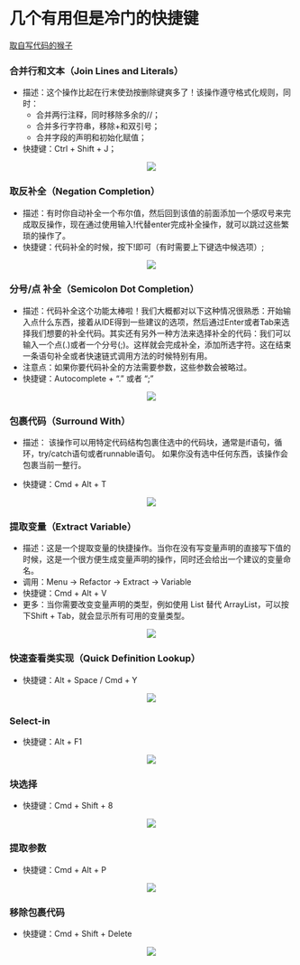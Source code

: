 
# 几个有用但是冷门的快捷键

[取自写代码的猴子](https://jaeger.itscoder.com/android/2016/02/14/android-studio-tips.html)

### 合并行和文本（Join Lines and Literals）

  * 描述：这个操作比起在行末使劲按删除键爽多了！该操作遵守格式化规则，同时：
    * 合并两行注释，同时移除多余的//；
    * 合并多行字符串，移除+和双引号；
    * 合并字段的声明和初始化赋值；
  * 快捷键：Ctrl + Shift + J；

  <p align="center">
  <img src="https://github.com/404-alan/Hotkey/blob/master/images/%E5%90%88%E5%B9%B6%E8%A1%8C%E5%92%8C%E6%96%87%E6%9C%AC.gif"/>
  </p>

### 取反补全（Negation Completion）

  * 描述：有时你自动补全一个布尔值，然后回到该值的前面添加一个感叹号来完成取反操作，现在通过使用输入!代替enter完成补全操作，就可以跳过这些繁琐的操作了。
  * 快捷键：代码补全的时候，按下!即可（有时需要上下键选中候选项）;
  
  <p align="center">
   <img src="https://github.com/404-alan/Hotkey/blob/master/images/%E5%8F%96%E5%8F%8D%E8%A1%A5%E5%85%A8.gif"/>
  </p>

### 分号/点 补全（Semicolon Dot Completion）

   * 描述：代码补全这个功能太棒啦！我们大概都对以下这种情况很熟悉：开始输入点什么东西，接着从IDE得到一些建议的选项，然后通过Enter或者Tab来选择我们想要的补全代码。其实还有另外一种方法来选择补全的代码：我们可以输入一个点(.)或者一个分号(;)。这样就会完成补全，添加所选字符。这在结束一条语句补全或者快速链式调用方法的时候特别有用。
   * 注意点：如果你要代码补全的方法需要参数，这些参数会被略过。
   * 快捷键：Autocomplete + “.” 或者 “;”

<p align="center">
   <img src="https://github.com/404-alan/Hotkey/blob/master/images/%E5%88%86%E5%8F%B7%3A%E7%82%B9%20%E8%A1%A5%E5%85%A8.gif"/>
  </p>

### 包裹代码（Surround With）

   * 描述： 该操作可以用特定代码结构包裹住选中的代码块，通常是if语句，循环，try/catch语句或者runnable语句。 如果你没有选中任何东西，该操作会包裹当前一整行。

   * 快捷键：Cmd + Alt + T

<p align="center">
   <img src="https://github.com/404-alan/Hotkey/blob/master/images/%E5%8C%85%E8%A3%B9%E4%BB%A3%E7%A0%81.gif"/>
  </p>

### 提取变量（Extract Variable）

  * 描述：这是一个提取变量的快捷操作。当你在没有写变量声明的直接写下值的时候，这是一个很方便生成变量声明的操作，同时还会给出一个建议的变量命名。
  * 调用：Menu → Refactor → Extract → Variable
  * 快捷键：Cmd + Alt + V
  * 更多：当你需要改变变量声明的类型，例如使用 List 替代 ArrayList，可以按下Shift + Tab，就会显示所有可用的变量类型。

<p align="center">
   <img src="https://github.com/404-alan/Hotkey/blob/master/images/%E6%8F%90%E5%8F%96%E5%8F%98%E9%87%8F.gif"/>
  </p>
  
### 快速查看类实现（Quick Definition Lookup）
 * 快捷键：Alt + Space / Cmd + Y
 
 <p align="center">
   <img src="https://github.com/404-alan/Hotkey/blob/HEAD/images/%E5%BF%AB%E9%80%9F%E6%9F%A5%E7%9C%8B%E7%B1%BB%E5%AE%9A%E4%B9%89.gif"/>
  </p>
  
### Select-in
 * 快捷键：Alt + F1
 <p align="center">
   <img src="https://github.com/404-alan/Hotkey/blob/d1fd9b0674728ef4148f0d9d7816b49abbe2e5a6/images/select-in.gif"/>
  </p>
  
### 块选择
 * 快捷键：Cmd + Shift + 8
 <p align="center">
   <img src="https://github.com/404-alan/Hotkey/blob/d1fd9b0674728ef4148f0d9d7816b49abbe2e5a6/images/%E5%BF%AB%E9%80%89%E6%8B%A9.gif"/>
  </p>
  
### 提取参数
 * 快捷键：Cmd + Alt + P
 <p align="center">
   <img src="https://github.com/404-alan/Hotkey/blob/d1fd9b0674728ef4148f0d9d7816b49abbe2e5a6/images/%E6%8F%90%E5%8F%96%E5%8F%82%E6%95%B0.gif"/>
  </p>
 
###  移除包裹代码
 * 快捷键：Cmd + Shift + Delete
 <p align="center">
   <img src="https://github.com/404-alan/Hotkey/blob/d1fd9b0674728ef4148f0d9d7816b49abbe2e5a6/images/%E7%A7%BB%E9%99%A4%E5%8C%85%E8%A3%B9%E4%BB%A3%E7%A0%81.gif"/>
  </p>
 
